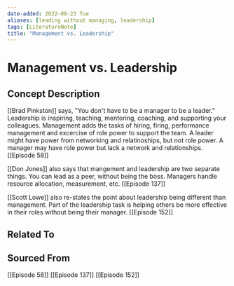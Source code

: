 ```yaml
---
date-added: 2022-08-23 Tue
aliases: [leading without managing, leadership]
tags: [LiteratureNote]
title: "Management vs. Leadership"
---
```


# Management vs. Leadership

## Concept Description
[[Brad Pinkston]] says, "You don't have to be a manager to be a leader." Leadership is inspiring, teaching, mentoring, coaching, and supporting your colleagues. Management adds the tasks of hiring, firing, performance management and excercise of role power to support the team. A leader might have power from networking and relatinoships, but not role power. A manager may have role power but lack a network and relationships.  [[Episode 58]]

[[Don Jones]] also says that mangement and leadership are two separate things. You can lead as a peer, without being the boss. Managers handle resource allocation, measurement, etc. [[Episode 137]]

[[Scott Lowe]] also re-states the point about leadership being different than management. Part of the leadership task is helping others be more effective in their roles without being their manager. [[Episode 152]]

## Related To


## Sourced From
[[Episode 58]]
[[Episode 137]]
[[Episode 152]]
